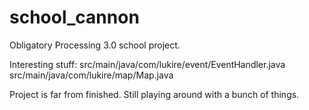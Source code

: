 # school_cannon
Obligatory Processing 3.0 school project.


Interesting stuff:
src/main/java/com/lukire/event/EventHandler.java
src/main/java/com/lukire/map/Map.java


Project is far from finished.
Still playing around with a bunch of things.
